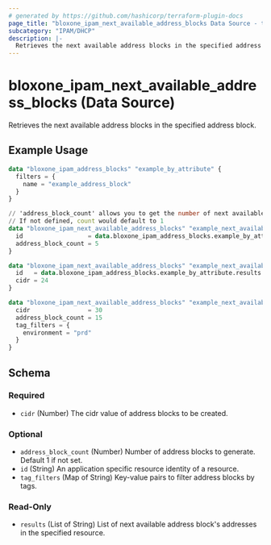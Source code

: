 ```yaml
---
# generated by https://github.com/hashicorp/terraform-plugin-docs
page_title: "bloxone_ipam_next_available_address_blocks Data Source - terraform-provider-bloxone"
subcategory: "IPAM/DHCP"
description: |-
  Retrieves the next available address blocks in the specified address block.
---
```


# bloxone_ipam_next_available_address_blocks (Data Source)

Retrieves the next available address blocks in the specified address block.

## Example Usage

```terraform
data "bloxone_ipam_address_blocks" "example_by_attribute" {
  filters = {
    name = "example_address_block"
  }
}

// 'address_block_count' allows you to get the number of next available address blocks in the address block specified by 'id'
// If not defined, count would default to 1
data "bloxone_ipam_next_available_address_blocks" "example_next_available_ab" {
  id                  = data.bloxone_ipam_address_blocks.example_by_attribute.results.0.id
  address_block_count = 5
}

data "bloxone_ipam_next_available_address_blocks" "example_next_available_ab_default_count" {
  id   = data.bloxone_ipam_address_blocks.example_by_attribute.results.0.id
  cidr = 24
}

data "bloxone_ipam_next_available_address_blocks" "example_next_available_ab_by_tag" {
  cidr                = 30
  address_block_count = 15
  tag_filters = {
    environment = "prd"
  }
}
```

<!-- schema generated by tfplugindocs -->
## Schema

### Required

- `cidr` (Number) The cidr value of address blocks to be created.

### Optional

- `address_block_count` (Number) Number of address blocks to generate. Default 1 if not set.
- `id` (String) An application specific resource identity of a resource.
- `tag_filters` (Map of String) Key-value pairs to filter address blocks by tags.

### Read-Only

- `results` (List of String) List of next available address block's addresses in the specified resource.
